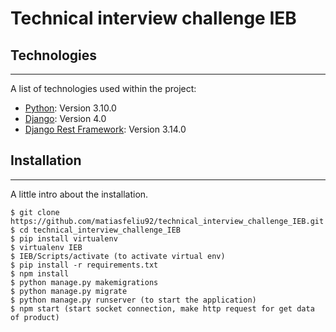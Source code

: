 # Technical interview challenge IEB

## Technologies
***
A list of technologies used within the project:
* [Python](https://www.python.org/): Version 3.10.0 
* [Django](https://www.djangoproject.com/): Version 4.0
* [Django Rest Framework](https://www.django-rest-framework.org/): Version 3.14.0

## Installation
***
A little intro about the installation. 
```
$ git clone https://github.com/matiasfeliu92/technical_interview_challenge_IEB.git
$ cd technical_interview_challenge_IEB
$ pip install virtualenv
$ virtualenv IEB
$ IEB/Scripts/activate (to activate virtual env)
$ pip install -r requirements.txt
$ npm install
$ python manage.py makemigrations
$ python manage.py migrate
$ python manage.py runserver (to start the application)
$ npm start (start socket connection, make http request for get data of product)
```